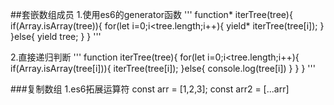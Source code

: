 ##套嵌数组成员
1.使用es6的generator函数
'''
function* iterTree(tree){
    if(Array.isArray(tree)){
        for(let i=0;i<tree.length;i++){
           yield* iterTree(tree[i]);
        }
    }else{
        yield tree;
    }
}
'''

2.直接递归判断
'''
function iterTree(tree){
  for(let i=0;i<tree.length;i++){
    if(Array.isArray(tree[i])){
      iterTree(tree[i]);
    }else{
      console.log(tree[i])
    }
  }
}
'''


###复制数组
1.es6拓展运算符
  const arr = [1,2,3];
  const arr2 = [...arr]



